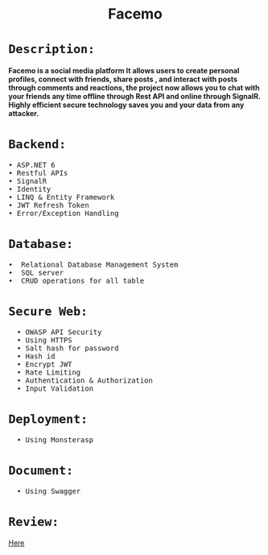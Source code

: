 <h1 align="center">  Facemo</h1>


#  `Description:`
  <h4>
     Facemo is a social media platform It allows users to create personal profiles, connect with friends, share posts
     , and interact with posts through comments and reactions, the project now allows you to chat
     with your friends any time offline through Rest API and online through SignalR.
     Highly efficient secure technology saves you and your data from any attacker.
  </h4> 

 
#  `Backend:`
 <pre>
• ASP.NET 6
• Restful APIs
• SignalR
• Identity 
• LINQ & Entity Framework
• JWT Refresh Token
• Error/Exception Handling
</pre>

#  `Database:`
 <pre>
•  Relational Database Management System 
•  SQL server
•  CRUD operations for all table
</pre>

#  `Secure Web:`
 <pre>
  • OWASP API Security
  • Using HTTPS 
  • Salt hash for password
  • Hash id
  • Encrypt JWT
  • Rate Limiting
  • Authentication & Authorization 
  • Input Validation
</pre>

#  `Deployment:`
 <pre>
  • Using Monsterasp 
</pre>
 
#  `Document:`
 <pre>
  • Using Swagger 
</pre>

#  `Review:`
[Here](https://facemo.runasp.net/swagger/index.html)
